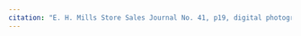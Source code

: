 ```yaml
---
citation: "E. H. Mills Store Sales Journal No. 41, p19, digital photograph of book owned by Brooktondale collector"
---
```


